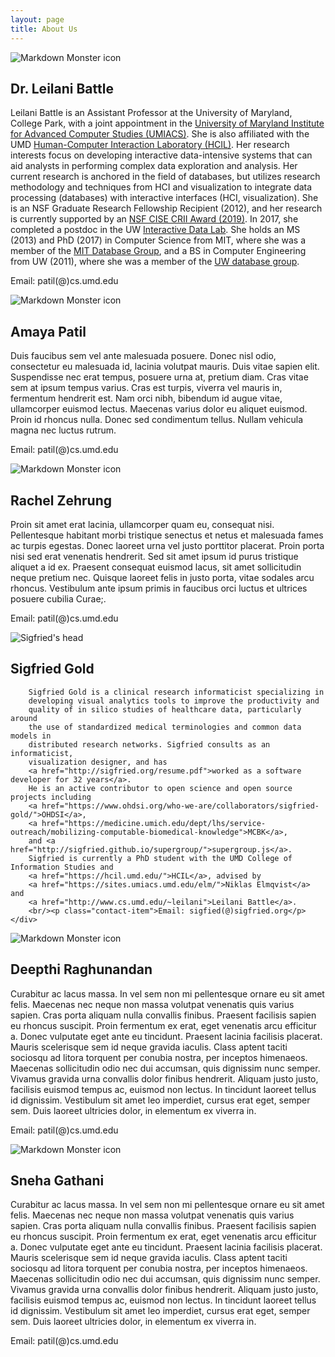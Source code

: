 ```yaml
---
layout: page
title: About Us
---
```


<div class="about-items">
    <img class="about-item-img" 
        src="{{site.baseurl}}/public/apple-touch-icon-precomposed.png"
        alt="Markdown Monster icon"/>
    <div class="about-item-des">
    <h2>Dr. Leilani Battle</h2>
    Leilani Battle is an Assistant Professor at the University of Maryland, College Park, with a joint appointment in the <a href="http://www.umiacs.umd.edu/">University of Maryland Institute for Advanced Computer Studies (UMIACS)</a>. She is also affiliated with the UMD <a href="http://hcil.umd.edu/">Human-Computer Interaction Laboratory (HCIL)</a>. Her research interests focus on developing interactive data-intensive systems that can aid analysts in performing complex data exploration and analysis. Her current research is anchored in the field of databases, but utilizes research methodology and techniques from HCI and visualization to integrate data processing (databases) with interactive interfaces (HCI, visualization).
    She is an NSF Graduate Research Fellowship Recipient (2012), and her research is currently supported by an <a href="https://www.nsf.gov/awardsearch/showAward?AWD_ID=1850115">NSF CISE CRII Award (2019)</a>. In 2017, she completed a postdoc in the UW <a href="http://idl.cs.washington.edu/">Interactive Data Lab</a>. She holds an MS (2013) and PhD (2017) in Computer Science from MIT, where she was a member of the <a href="http://db.csail.mit.edu/">MIT Database Group</a>, and a BS in Computer Engineering from UW (2011), where she was a member of the <a href="http://db.cs.washington.edu/">UW database group</a>.
    <br/><p class="contact-item">Email: patil(@)cs.umd.edu</p>
    </div>
</div>


<div class="about-items">
    <img class="about-item-img" 
        src="{{site.baseurl}}/public/apple-touch-icon-precomposed.png"
        alt="Markdown Monster icon"/>
    <div class="about-item-des">
        <h2>Amaya Patil</h2>
        Duis faucibus sem vel ante malesuada posuere. Donec nisl odio, consectetur eu malesuada id, lacinia volutpat mauris. Duis vitae sapien elit. Suspendisse nec erat tempus, posuere urna at, pretium diam. Cras vitae sem at ipsum tempus varius. Cras est turpis, viverra vel mauris in, fermentum hendrerit est. Nam orci nibh, bibendum id augue vitae, ullamcorper euismod lectus. Maecenas varius dolor eu aliquet euismod. Proin id rhoncus nulla. Donec sed condimentum tellus. Nullam vehicula magna nec luctus rutrum.
        <br/><p class="contact-item">Email: patil(@)cs.umd.edu</p>
    </div>
</div>

<div class="about-items">
    <img class="about-item-img" 
        src="{{site.baseurl}}/public/apple-touch-icon-precomposed.png"
        alt="Markdown Monster icon"/>
    <div class="about-item-des">
        <h2>Rachel Zehrung</h2>
        Proin sit amet erat lacinia, ullamcorper quam eu, consequat nisi. Pellentesque habitant morbi tristique senectus et netus et malesuada fames ac turpis egestas. Donec laoreet urna vel justo porttitor placerat. Proin porta nisi sed erat venenatis hendrerit. Sed sit amet ipsum id purus tristique aliquet a id ex. Praesent consequat euismod lacus, sit amet sollicitudin neque pretium nec. Quisque laoreet felis in justo porta, vitae sodales arcu rhoncus. Vestibulum ante ipsum primis in faucibus orci luctus et ultrices posuere cubilia Curae;.
        <br/><p class="contact-item">Email: patil(@)cs.umd.edu</p>
    </div>
</div>

<div class="about-items">
    <img class="about-item-img" 
        src="https://www.ohdsi.org/wp-content/uploads/2017/02/sigfried-head-400x400.jpg"
        alt="Sigfried's head"/>
    <div class="about-item-des">
        <h2>Sigfried Gold</h2>

        Sigfried Gold is a clinical research informaticist specializing in
        developing visual analytics tools to improve the productivity and
        quality of in silico studies of healthcare data, particularly around
        the use of standardized medical terminologies and common data models in
        distributed research networks. Sigfried consults as an informaticist,
        visualization designer, and has 
        <a href="http://sigfried.org/resume.pdf">worked as a software developer for 32 years</a>.
        He is an active contributor to open science and open source projects including
        <a href="https://www.ohdsi.org/who-we-are/collaborators/sigfried-gold/">OHDSI</a>,
        <a href="https://medicine.umich.edu/dept/lhs/service-outreach/mobilizing-computable-biomedical-knowledge">MCBK</a>,
        and <a href="http://sigfried.github.io/supergroup/">supergroup.js</a>. 
        Sigfried is currently a PhD student with the UMD College of Information Studies and
        <a href="https://hcil.umd.edu/">HCIL</a>, advised by 
        <a href="https://sites.umiacs.umd.edu/elm/">Niklas Elmqvist</a> and 
        <a href="http://www.cs.umd.edu/~leilani">Leilani Battle</a>.
        <br/><p class="contact-item">Email: sigfied(@)sigfried.org</p>
    </div>
</div>

<div class="about-items">
    <img class="about-item-img" 
        src="{{site.baseurl}}/public/apple-touch-icon-precomposed.png"
        alt="Markdown Monster icon"/>
    <div class="about-item-des">
        <h2>Deepthi Raghunandan</h2>
        Curabitur ac lacus massa. In vel sem non mi pellentesque ornare eu sit amet felis. Maecenas nec neque non massa volutpat venenatis quis varius sapien. Cras porta aliquam nulla convallis finibus. Praesent facilisis sapien eu rhoncus suscipit. Proin fermentum ex erat, eget venenatis arcu efficitur a. Donec vulputate eget ante eu tincidunt. Praesent lacinia facilisis placerat. Mauris scelerisque sem id neque gravida iaculis. Class aptent taciti sociosqu ad litora torquent per conubia nostra, per inceptos himenaeos. Maecenas sollicitudin odio nec dui accumsan, quis dignissim nunc semper. Vivamus gravida urna convallis dolor finibus hendrerit. Aliquam justo justo, facilisis euismod tempus ac, euismod non lectus. In tincidunt laoreet tellus id dignissim. Vestibulum sit amet leo imperdiet, cursus erat eget, semper sem. Duis laoreet ultricies dolor, in elementum ex viverra in.
        <br/><p class="contact-item">Email: patil(@)cs.umd.edu</p>
    </div>
</div>

<div class="about-items">
    <img class="about-item-img" 
        src="{{site.baseurl}}/public/apple-touch-icon-precomposed.png"
        alt="Markdown Monster icon"/>
    <div class="about-item-des">
        <h2>Sneha Gathani</h2>
        Curabitur ac lacus massa. In vel sem non mi pellentesque ornare eu sit amet felis. Maecenas nec neque non massa volutpat venenatis quis varius sapien. Cras porta aliquam nulla convallis finibus. Praesent facilisis sapien eu rhoncus suscipit. Proin fermentum ex erat, eget venenatis arcu efficitur a. Donec vulputate eget ante eu tincidunt. Praesent lacinia facilisis placerat. Mauris scelerisque sem id neque gravida iaculis. Class aptent taciti sociosqu ad litora torquent per conubia nostra, per inceptos himenaeos. Maecenas sollicitudin odio nec dui accumsan, quis dignissim nunc semper. Vivamus gravida urna convallis dolor finibus hendrerit. Aliquam justo justo, facilisis euismod tempus ac, euismod non lectus. In tincidunt laoreet tellus id dignissim. Vestibulum sit amet leo imperdiet, cursus erat eget, semper sem. Duis laoreet ultricies dolor, in elementum ex viverra in.
        <br/><p class="contact-item">Email: patil(@)cs.umd.edu</p>
    </div>
</div>
